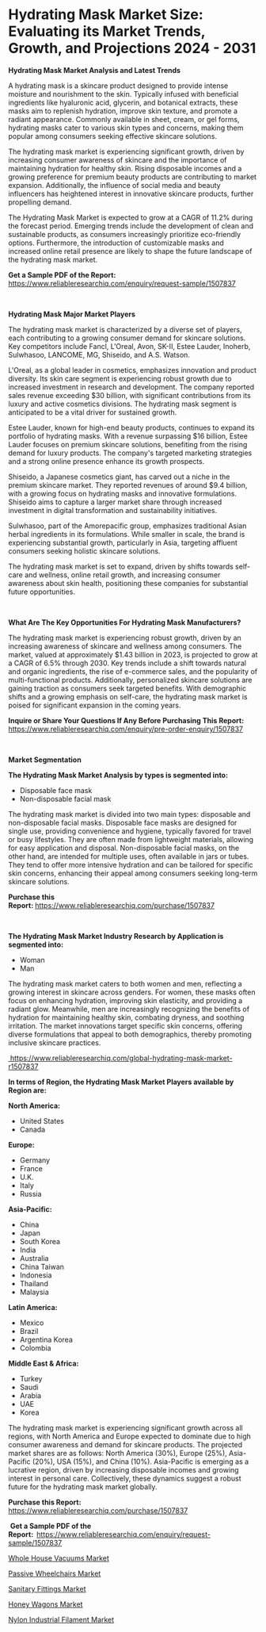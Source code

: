 <p><h1>Hydrating Mask Market Size: Evaluating its Market Trends, Growth, and Projections 2024 - 2031</h1></p><p><strong>Hydrating Mask Market Analysis and Latest Trends</strong></p>
<p><p>A hydrating mask is a skincare product designed to provide intense moisture and nourishment to the skin. Typically infused with beneficial ingredients like hyaluronic acid, glycerin, and botanical extracts, these masks aim to replenish hydration, improve skin texture, and promote a radiant appearance. Commonly available in sheet, cream, or gel forms, hydrating masks cater to various skin types and concerns, making them popular among consumers seeking effective skincare solutions.</p><p>The hydrating mask market is experiencing significant growth, driven by increasing consumer awareness of skincare and the importance of maintaining hydration for healthy skin. Rising disposable incomes and a growing preference for premium beauty products are contributing to market expansion. Additionally, the influence of social media and beauty influencers has heightened interest in innovative skincare products, further propelling demand.</p><p>The Hydrating Mask Market is expected to grow at a CAGR of 11.2% during the forecast period. Emerging trends include the development of clean and sustainable products, as consumers increasingly prioritize eco-friendly options. Furthermore, the introduction of customizable masks and increased online retail presence are likely to shape the future landscape of the hydrating mask market.</p></p>
<p><strong>Get a Sample PDF of the Report:&nbsp;</strong> <a href="https://www.reliableresearchiq.com/enquiry/request-sample/1507837">https://www.reliableresearchiq.com/enquiry/request-sample/1507837</a></p>
<p>&nbsp;</p>
<p><strong>Hydrating Mask Major Market Players</strong></p>
<p><p>The hydrating mask market is characterized by a diverse set of players, each contributing to a growing consumer demand for skincare solutions. Key competitors include Fancl, L'Oreal, Avon, SK-II, Estee Lauder, Inoherb, Sulwhasoo, LANCOME, MG, Shiseido, and A.S. Watson. </p><p>L'Oreal, as a global leader in cosmetics, emphasizes innovation and product diversity. Its skin care segment is experiencing robust growth due to increased investment in research and development. The company reported sales revenue exceeding $30 billion, with significant contributions from its luxury and active cosmetics divisions. The hydrating mask segment is anticipated to be a vital driver for sustained growth.</p><p>Estee Lauder, known for high-end beauty products, continues to expand its portfolio of hydrating masks. With a revenue surpassing $16 billion, Estee Lauder focuses on premium skincare solutions, benefiting from the rising demand for luxury products. The company's targeted marketing strategies and a strong online presence enhance its growth prospects.</p><p>Shiseido, a Japanese cosmetics giant, has carved out a niche in the premium skincare market. They reported revenues of around $9.4 billion, with a growing focus on hydrating masks and innovative formulations. Shiseido aims to capture a larger market share through increased investment in digital transformation and sustainability initiatives.</p><p>Sulwhasoo, part of the Amorepacific group, emphasizes traditional Asian herbal ingredients in its formulations. While smaller in scale, the brand is experiencing substantial growth, particularly in Asia, targeting affluent consumers seeking holistic skincare solutions.</p><p>The hydrating mask market is set to expand, driven by shifts towards self-care and wellness, online retail growth, and increasing consumer awareness about skin health, positioning these companies for substantial future opportunities.</p></p>
<p>&nbsp;</p>
<p><strong>What Are The Key Opportunities For Hydrating Mask Manufacturers?</strong></p>
<p><p>The hydrating mask market is experiencing robust growth, driven by an increasing awareness of skincare and wellness among consumers. The market, valued at approximately $1.43 billion in 2023, is projected to grow at a CAGR of 6.5% through 2030. Key trends include a shift towards natural and organic ingredients, the rise of e-commerce sales, and the popularity of multi-functional products. Additionally, personalized skincare solutions are gaining traction as consumers seek targeted benefits. With demographic shifts and a growing emphasis on self-care, the hydrating mask market is poised for significant expansion in the coming years.</p></p>
<p><strong>Inquire or Share Your Questions If Any Before Purchasing This Report:</strong> <a href="https://www.reliableresearchiq.com/enquiry/pre-order-enquiry/1507837">https://www.reliableresearchiq.com/enquiry/pre-order-enquiry/1507837</a></p>
<p>&nbsp;</p>
<p><strong>Market Segmentation</strong></p>
<p><strong>The Hydrating Mask Market Analysis by types is segmented into:</strong></p>
<p><ul><li>Disposable face mask</li><li>Non-disposable facial mask</li></ul></p>
<p><p>The hydrating mask market is divided into two main types: disposable and non-disposable facial masks. Disposable face masks are designed for single use, providing convenience and hygiene, typically favored for travel or busy lifestyles. They are often made from lightweight materials, allowing for easy application and disposal. Non-disposable facial masks, on the other hand, are intended for multiple uses, often available in jars or tubes. They tend to offer more intensive hydration and can be tailored for specific skin concerns, enhancing their appeal among consumers seeking long-term skincare solutions.</p></p>
<p><strong>Purchase this Report:&nbsp;</strong><a href="https://www.reliableresearchiq.com/purchase/1507837">https://www.reliableresearchiq.com/purchase/1507837</a></p>
<p>&nbsp;</p>
<p><strong>The Hydrating Mask Market Industry Research by Application is segmented into:</strong></p>
<p><ul><li>Woman</li><li>Man</li></ul></p>
<p><p>The hydrating mask market caters to both women and men, reflecting a growing interest in skincare across genders. For women, these masks often focus on enhancing hydration, improving skin elasticity, and providing a radiant glow. Meanwhile, men are increasingly recognizing the benefits of hydration for maintaining healthy skin, combating dryness, and soothing irritation. The market innovations target specific skin concerns, offering diverse formulations that appeal to both demographics, thereby promoting inclusive skincare practices.</p></p>
<p><a href="https://www.reliableresearchiq.com/global-hydrating-mask-market-r1507837">&nbsp;https://www.reliableresearchiq.com/global-hydrating-mask-market-r1507837</a></p>
<p><strong>In terms of Region, the Hydrating Mask Market Players available by Region are:</strong></p>
<p>
    <p> <strong> North America: </strong>
        <ul>
            <li>United States</li>
            <li>Canada</li>
        </ul>
        </p> 
    <p> <strong> Europe: </strong>
        <ul>
            <li>Germany</li>
            <li>France</li>
            <li>U.K.</li>
            <li>Italy</li>
            <li>Russia</li>
        </ul>
        </p> 
    <p> <strong> Asia-Pacific: </strong>
        <ul>
            <li>China</li>
            <li>Japan</li>
            <li>South Korea</li>
            <li>India</li>
            <li>Australia</li>
            <li>China Taiwan</li>
            <li>Indonesia</li>
            <li>Thailand</li>
            <li>Malaysia</li>
        </ul>
        </p> 
    <p> <strong> Latin America: </strong>
        <ul>
            <li>Mexico</li>
            <li>Brazil</li>
            <li>Argentina Korea</li>
            <li>Colombia</li>
        </ul>
        </p> 
    <p> <strong> Middle East & Africa: </strong>
        <ul>
            <li>Turkey</li>
            <li>Saudi</li>
            <li>Arabia</li>
            <li>UAE</li>
            <li>Korea</li>
        </ul>
    </p>
    </p>
<p><p>The hydrating mask market is experiencing significant growth across all regions, with North America and Europe expected to dominate due to high consumer awareness and demand for skincare products. The projected market shares are as follows: North America (30%), Europe (25%), Asia-Pacific (20%), USA (15%), and China (10%). Asia-Pacific is emerging as a lucrative region, driven by increasing disposable incomes and growing interest in personal care. Collectively, these dynamics suggest a robust future for the hydrating mask market globally.</p></p>
<p><strong>Purchase this Report: </strong><a href="https://www.reliableresearchiq.com/purchase/1507837">https://www.reliableresearchiq.com/purchase/1507837</a></p>
<p>&nbsp;<strong>Get a Sample PDF of the Report:&nbsp;&nbsp;</strong><a href="https://www.reliableresearchiq.com/enquiry/request-sample/1507837">https://www.reliableresearchiq.com/enquiry/request-sample/1507837</a></p>
<p><strong></strong></p>
<p><p><a href="https://www.linkedin.com/pulse/mapping-whole-house-vacuums-market-trends-challenges-breakthroughs-gu5lf?trackingId=VSDe5bxySW2gXdry7XAYHA%3D%3D">Whole House Vacuums Market</a></p><p><a href="https://medium.com/@narcisoharber/passive-wheelchairs-market-trends-and-market-growth-outlook-2024-2031-159f6e202e44">Passive Wheelchairs Market</a></p><p><a href="https://issuu.com/reportprime-2/docs/sanitary-fittings-market-size-2030._dc57c789ecade9">Sanitary Fittings Market</a></p><p><a href="https://www.linkedin.com/pulse/global-honey-wagons-market-size-expected-experience-cagr-111-oy2uf?trackingId=B2JfP4n0RGGvM0nz0979bw%3D%3D">Honey Wagons Market</a></p><p><a href="https://medium.com/@narcisoharber/deep-dive-into-the-nylon-industrial-filament-market-itstrends-market-segmentation-and-a3d575875db0?postPublishedType=repub">Nylon Industrial Filament Market</a></p></p>